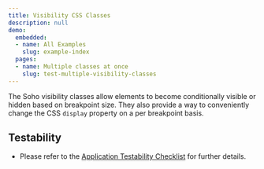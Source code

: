 ```yaml
---
title: Visibility CSS Classes
description: null
demo:
  embedded:
  - name: All Examples
    slug: example-index
  pages:
  - name: Multiple classes at once
    slug: test-multiple-visibility-classes
---
```


The Soho visibility classes allow elements to become conditionally visible or hidden based on breakpoint size. They also provide a way to conveniently change the CSS `display` property on a per breakpoint basis.

## Testability

- Please refer to the [Application Testability Checklist](https://design.infor.com/resources/application-testability-checklist) for further details.

